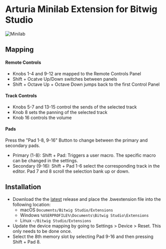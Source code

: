 # Arturia Minilab Extension for Bitwig Studio
![Minilab](https://medias.arturia.net/images/products/minilab/minilab-image.png "Minilab")

## Mapping

#### Remote Controls
- Knobs 1-4 and 9-12 are mapped to the Remote Controls Panel
- Shift + Ocatve Up/Down switches between panels
- Shift + Octave Up + Octave Down jumps back to the first Control Panel

#### Track Controls
- Knobs 5-7 and 13-15 control the sends of the selected track
- Knob 8 sets the panning of the selected track
- Knob 16 controls the volume

#### Pads
Press the "Pad 1-8, 9-16" Button to change between the primary and secondary pads.
- Primary (1-8): Shift + Pad: Triggers a user macro. The specific macro can be changed in the settings.
- Secondary (9-16): Shift + Pad 1-6 select the corresponding track in the editor. Pad 7 and 8 scroll the selection bank up or down.

## Installation
- Download the the [latest](https://github.com/lplath/Minilab_V2/releases/tag/1.1) release and place the .bwextension file into the following location:
   - macOS
   `Documents/Bitwig Studio/Extensions`
   - Windows
   `%USERPROFILE%\Documents\Bitwig Studio\Extensions`
   - Linux
   `~/Bitwig Studio/Extensions`
- Update the device mapping by going to Settings > Device > Reset. This only needs to be done once.
- Select the 8th memory slot by selecting Pad 9-16 and then pressing Shift + Pad 8. 
